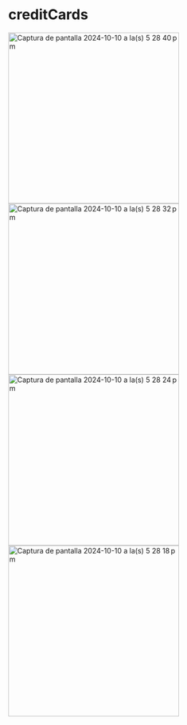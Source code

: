 # creditCards
<img width="343" alt="Captura de pantalla 2024-10-10 a la(s) 5 28 40 p m" src="https://github.com/user-attachments/assets/ac83d656-8968-4290-bf0b-211cf8bfc70f">
<img width="343" alt="Captura de pantalla 2024-10-10 a la(s) 5 28 32 p m" src="https://github.com/user-attachments/assets/52232022-277f-41ee-b1bc-db514d46f02b">
<img width="343" alt="Captura de pantalla 2024-10-10 a la(s) 5 28 24 p m" src="https://github.com/user-attachments/assets/6b6bfa0f-44f5-4d6e-9a9a-51bffef7a376">
<img width="343" alt="Captura de pantalla 2024-10-10 a la(s) 5 28 18 p m" src="https://github.com/user-attachments/assets/ac309421-8870-41cb-9b25-750e6bbbea5b">
